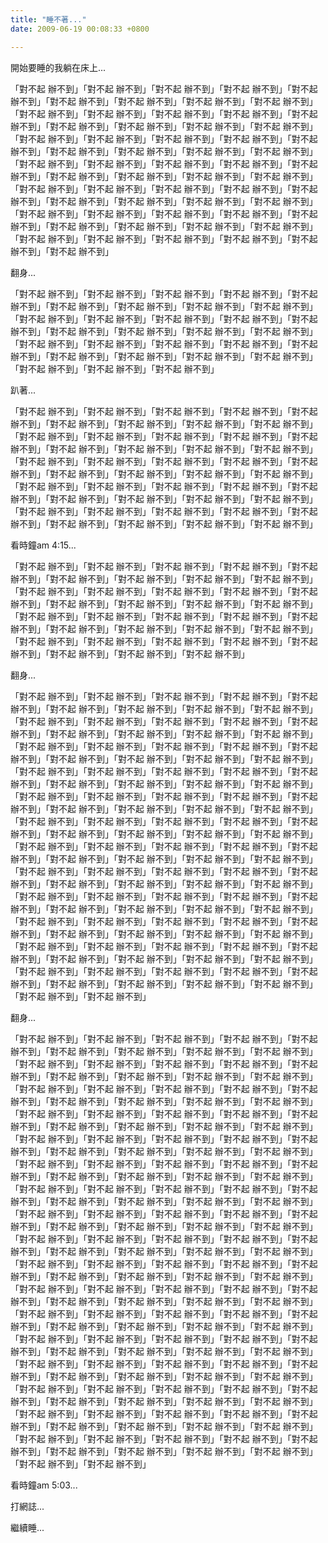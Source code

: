 ```yaml
---
title: "睡不著..."
date: 2009-06-19 00:08:33 +0800

---
```

<p>開始要睡的我躺在床上...</p><p>「對不起 辦不到」「對不起 辦不到」「對不起 辦不到」「對不起 辦不到」「對不起 辦不到」「對不起 辦不到」「對不起 辦不到」「對不起 辦不到」「對不起 辦不到」「對不起 辦不到」「對不起 辦不到」「對不起 辦不到」「對不起 辦不到」「對不起 辦不到」「對不起 辦不到」「對不起 辦不到」「對不起 辦不到」「對不起 辦不到」「對不起 辦不到」「對不起 辦不到」「對不起 辦不到」「對不起 辦不到」「對不起 辦不到」「對不起 辦不到」「對不起 辦不到」「對不起 辦不到」「對不起 辦不到」「對不起 辦不到」「對不起 辦不到」「對不起 辦不到」「對不起 辦不到」「對不起 辦不到」「對不起 辦不到」「對不起 辦不到」「對不起 辦不到」「對不起 辦不到」「對不起 辦不到」「對不起 辦不到」「對不起 辦不到」「對不起 辦不到」「對不起 辦不到」「對不起 辦不到」「對不起 辦不到」「對不起 辦不到」「對不起 辦不到」「對不起 辦不到」「對不起 辦不到」「對不起 辦不到」「對不起 辦不到」「對不起 辦不到」「對不起 辦不到」「對不起 辦不到」「對不起 辦不到」「對不起 辦不到」「對不起 辦不到」「對不起 辦不到」「對不起 辦不到」「對不起 辦不到」「對不起 辦不到」「對不起 辦不到」</p><p>翻身...</p><p>「對不起 辦不到」「對不起 辦不到」「對不起 辦不到」「對不起 辦不到」「對不起 辦不到」「對不起 辦不到」「對不起 辦不到」「對不起 辦不到」「對不起 辦不到」「對不起 辦不到」「對不起 辦不到」「對不起 辦不到」「對不起 辦不到」「對不起 辦不到」「對不起 辦不到」「對不起 辦不到」「對不起 辦不到」「對不起 辦不到」「對不起 辦不到」「對不起 辦不到」「對不起 辦不到」「對不起 辦不到」「對不起 辦不到」「對不起 辦不到」「對不起 辦不到」「對不起 辦不到」「對不起 辦不到」「對不起 辦不到」「對不起 辦不到」「對不起 辦不到」</p><p>趴著...</p><p>「對不起 辦不到」「對不起 辦不到」「對不起 辦不到」「對不起 辦不到」「對不起 辦不到」「對不起 辦不到」「對不起 辦不到」「對不起 辦不到」「對不起 辦不到」「對不起 辦不到」「對不起 辦不到」「對不起 辦不到」「對不起 辦不到」「對不起 辦不到」「對不起 辦不到」「對不起 辦不到」「對不起 辦不到」「對不起 辦不到」「對不起 辦不到」「對不起 辦不到」「對不起 辦不到」「對不起 辦不到」「對不起 辦不到」「對不起 辦不到」「對不起 辦不到」「對不起 辦不到」「對不起 辦不到」「對不起 辦不到」「對不起 辦不到」「對不起 辦不到」「對不起 辦不到」「對不起 辦不到」「對不起 辦不到」「對不起 辦不到」「對不起 辦不到」「對不起 辦不到」「對不起 辦不到」「對不起 辦不到」「對不起 辦不到」「對不起 辦不到」「對不起 辦不到」「對不起 辦不到」「對不起 辦不到」「對不起 辦不到」「對不起 辦不到」</p><p>看時鐘am 4:15...</p><p>「對不起 辦不到」「對不起 辦不到」「對不起 辦不到」「對不起 辦不到」「對不起 辦不到」「對不起 辦不到」「對不起 辦不到」「對不起 辦不到」「對不起 辦不到」「對不起 辦不到」「對不起 辦不到」「對不起 辦不到」「對不起 辦不到」「對不起 辦不到」「對不起 辦不到」「對不起 辦不到」「對不起 辦不到」「對不起 辦不到」「對不起 辦不到」「對不起 辦不到」「對不起 辦不到」「對不起 辦不到」「對不起 辦不到」「對不起 辦不到」「對不起 辦不到」「對不起 辦不到」「對不起 辦不到」「對不起 辦不到」「對不起 辦不到」「對不起 辦不到」「對不起 辦不到」「對不起 辦不到」「對不起 辦不到」「對不起 辦不到」「對不起 辦不到」</p><p>翻身...</p><p>「對不起 辦不到」「對不起 辦不到」「對不起 辦不到」「對不起 辦不到」「對不起 辦不到」「對不起 辦不到」「對不起 辦不到」「對不起 辦不到」「對不起 辦不到」「對不起 辦不到」「對不起 辦不到」「對不起 辦不到」「對不起 辦不到」「對不起 辦不到」「對不起 辦不到」「對不起 辦不到」「對不起 辦不到」「對不起 辦不到」「對不起 辦不到」「對不起 辦不到」「對不起 辦不到」「對不起 辦不到」「對不起 辦不到」「對不起 辦不到」「對不起 辦不到」「對不起 辦不到」「對不起 辦不到」「對不起 辦不到」「對不起 辦不到」「對不起 辦不到」「對不起 辦不到」「對不起 辦不到」「對不起 辦不到」「對不起 辦不到」「對不起 辦不到」「對不起 辦不到」「對不起 辦不到」「對不起 辦不到」「對不起 辦不到」「對不起 辦不到」「對不起 辦不到」「對不起 辦不到」「對不起 辦不到」「對不起 辦不到」「對不起 辦不到」「對不起 辦不到」「對不起 辦不到」「對不起 辦不到」「對不起 辦不到」「對不起 辦不到」「對不起 辦不到」「對不起 辦不到」「對不起 辦不到」「對不起 辦不到」「對不起 辦不到」「對不起 辦不到」「對不起 辦不到」「對不起 辦不到」「對不起 辦不到」「對不起 辦不到」「對不起 辦不到」「對不起 辦不到」「對不起 辦不到」「對不起 辦不到」「對不起 辦不到」「對不起 辦不到」「對不起 辦不到」「對不起 辦不到」「對不起 辦不到」「對不起 辦不到」「對不起 辦不到」「對不起 辦不到」「對不起 辦不到」「對不起 辦不到」「對不起 辦不到」「對不起 辦不到」「對不起 辦不到」「對不起 辦不到」「對不起 辦不到」「對不起 辦不到」「對不起 辦不到」「對不起 辦不到」「對不起 辦不到」「對不起 辦不到」「對不起 辦不到」「對不起 辦不到」「對不起 辦不到」「對不起 辦不到」「對不起 辦不到」「對不起 辦不到」「對不起 辦不到」「對不起 辦不到」「對不起 辦不到」「對不起 辦不到」「對不起 辦不到」「對不起 辦不到」「對不起 辦不到」「對不起 辦不到」「對不起 辦不到」「對不起 辦不到」「對不起 辦不到」「對不起 辦不到」「對不起 辦不到」「對不起 辦不到」「對不起 辦不到」「對不起 辦不到」「對不起 辦不到」「對不起 辦不到」「對不起 辦不到」「對不起 辦不到」</p><p>翻身...</p><p>「對不起 辦不到」「對不起 辦不到」「對不起 辦不到」「對不起 辦不到」「對不起 辦不到」「對不起 辦不到」「對不起 辦不到」「對不起 辦不到」「對不起 辦不到」「對不起 辦不到」「對不起 辦不到」「對不起 辦不到」「對不起 辦不到」「對不起 辦不到」「對不起 辦不到」「對不起 辦不到」「對不起 辦不到」「對不起 辦不到」「對不起 辦不到」「對不起 辦不到」「對不起 辦不到」「對不起 辦不到」「對不起 辦不到」「對不起 辦不到」「對不起 辦不到」「對不起 辦不到」「對不起 辦不到」「對不起 辦不到」「對不起 辦不到」「對不起 辦不到」「對不起 辦不到」「對不起 辦不到」「對不起 辦不到」「對不起 辦不到」「對不起 辦不到」「對不起 辦不到」「對不起 辦不到」「對不起 辦不到」「對不起 辦不到」「對不起 辦不到」「對不起 辦不到」「對不起 辦不到」「對不起 辦不到」「對不起 辦不到」「對不起 辦不到」「對不起 辦不到」「對不起 辦不到」「對不起 辦不到」「對不起 辦不到」「對不起 辦不到」「對不起 辦不到」「對不起 辦不到」「對不起 辦不到」「對不起 辦不到」「對不起 辦不到」「對不起 辦不到」「對不起 辦不到」「對不起 辦不到」「對不起 辦不到」「對不起 辦不到」「對不起 辦不到」「對不起 辦不到」「對不起 辦不到」「對不起 辦不到」「對不起 辦不到」「對不起 辦不到」「對不起 辦不到」「對不起 辦不到」「對不起 辦不到」「對不起 辦不到」「對不起 辦不到」「對不起 辦不到」「對不起 辦不到」「對不起 辦不到」「對不起 辦不到」「對不起 辦不到」「對不起 辦不到」「對不起 辦不到」「對不起 辦不到」「對不起 辦不到」「對不起 辦不到」「對不起 辦不到」「對不起 辦不到」「對不起 辦不到」「對不起 辦不到」「對不起 辦不到」「對不起 辦不到」「對不起 辦不到」「對不起 辦不到」「對不起 辦不到」「對不起 辦不到」「對不起 辦不到」「對不起 辦不到」「對不起 辦不到」「對不起 辦不到」「對不起 辦不到」「對不起 辦不到」「對不起 辦不到」「對不起 辦不到」「對不起 辦不到」「對不起 辦不到」「對不起 辦不到」「對不起 辦不到」「對不起 辦不到」「對不起 辦不到」「對不起 辦不到」「對不起 辦不到」「對不起 辦不到」「對不起 辦不到」「對不起 辦不到」「對不起 辦不到」「對不起 辦不到」「對不起 辦不到」「對不起 辦不到」「對不起 辦不到」「對不起 辦不到」「對不起 辦不到」「對不起 辦不到」「對不起 辦不到」「對不起 辦不到」「對不起 辦不到」「對不起 辦不到」「對不起 辦不到」「對不起 辦不到」「對不起 辦不到」「對不起 辦不到」「對不起 辦不到」「對不起 辦不到」「對不起 辦不到」「對不起 辦不到」「對不起 辦不到」「對不起 辦不到」「對不起 辦不到」「對不起 辦不到」「對不起 辦不到」「對不起 辦不到」「對不起 辦不到」「對不起 辦不到」「對不起 辦不到」「對不起 辦不到」「對不起 辦不到」「對不起 辦不到」「對不起 辦不到」「對不起 辦不到」「對不起 辦不到」「對不起 辦不到」「對不起 辦不到」「對不起 辦不到」「對不起 辦不到」「對不起 辦不到」「對不起 辦不到」「對不起 辦不到」「對不起 辦不到」「對不起 辦不到」「對不起 辦不到」</p><p>看時鐘am 5:03...</p><p>打網誌...</p><p>繼續睡...</p>
